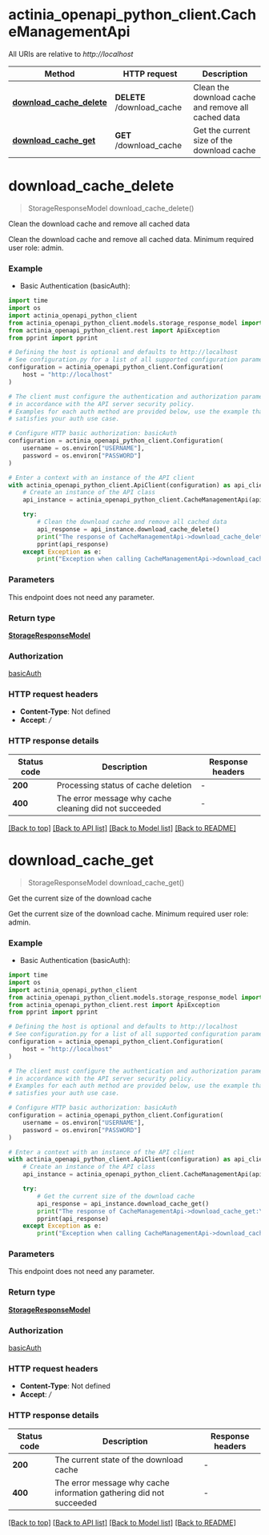 # actinia_openapi_python_client.CacheManagementApi

All URIs are relative to *http://localhost*

Method | HTTP request | Description
------------- | ------------- | -------------
[**download_cache_delete**](CacheManagementApi.md#download_cache_delete) | **DELETE** /download_cache | Clean the download cache and remove all cached data
[**download_cache_get**](CacheManagementApi.md#download_cache_get) | **GET** /download_cache | Get the current size of the download cache


# **download_cache_delete**
> StorageResponseModel download_cache_delete()

Clean the download cache and remove all cached data

Clean the download cache and remove all cached data. Minimum required user role: admin.

### Example

* Basic Authentication (basicAuth):
```python
import time
import os
import actinia_openapi_python_client
from actinia_openapi_python_client.models.storage_response_model import StorageResponseModel
from actinia_openapi_python_client.rest import ApiException
from pprint import pprint

# Defining the host is optional and defaults to http://localhost
# See configuration.py for a list of all supported configuration parameters.
configuration = actinia_openapi_python_client.Configuration(
    host = "http://localhost"
)

# The client must configure the authentication and authorization parameters
# in accordance with the API server security policy.
# Examples for each auth method are provided below, use the example that
# satisfies your auth use case.

# Configure HTTP basic authorization: basicAuth
configuration = actinia_openapi_python_client.Configuration(
    username = os.environ["USERNAME"],
    password = os.environ["PASSWORD"]
)

# Enter a context with an instance of the API client
with actinia_openapi_python_client.ApiClient(configuration) as api_client:
    # Create an instance of the API class
    api_instance = actinia_openapi_python_client.CacheManagementApi(api_client)

    try:
        # Clean the download cache and remove all cached data
        api_response = api_instance.download_cache_delete()
        print("The response of CacheManagementApi->download_cache_delete:\n")
        pprint(api_response)
    except Exception as e:
        print("Exception when calling CacheManagementApi->download_cache_delete: %s\n" % e)
```



### Parameters
This endpoint does not need any parameter.

### Return type

[**StorageResponseModel**](StorageResponseModel.md)

### Authorization

[basicAuth](../README.md#basicAuth)

### HTTP request headers

 - **Content-Type**: Not defined
 - **Accept**: */*

### HTTP response details
| Status code | Description | Response headers |
|-------------|-------------|------------------|
**200** | Processing status of cache deletion |  -  |
**400** | The error message why cache cleaning did not succeeded |  -  |

[[Back to top]](#) [[Back to API list]](../README.md#documentation-for-api-endpoints) [[Back to Model list]](../README.md#documentation-for-models) [[Back to README]](../README.md)

# **download_cache_get**
> StorageResponseModel download_cache_get()

Get the current size of the download cache

Get the current size of the download cache. Minimum required user role: admin.

### Example

* Basic Authentication (basicAuth):
```python
import time
import os
import actinia_openapi_python_client
from actinia_openapi_python_client.models.storage_response_model import StorageResponseModel
from actinia_openapi_python_client.rest import ApiException
from pprint import pprint

# Defining the host is optional and defaults to http://localhost
# See configuration.py for a list of all supported configuration parameters.
configuration = actinia_openapi_python_client.Configuration(
    host = "http://localhost"
)

# The client must configure the authentication and authorization parameters
# in accordance with the API server security policy.
# Examples for each auth method are provided below, use the example that
# satisfies your auth use case.

# Configure HTTP basic authorization: basicAuth
configuration = actinia_openapi_python_client.Configuration(
    username = os.environ["USERNAME"],
    password = os.environ["PASSWORD"]
)

# Enter a context with an instance of the API client
with actinia_openapi_python_client.ApiClient(configuration) as api_client:
    # Create an instance of the API class
    api_instance = actinia_openapi_python_client.CacheManagementApi(api_client)

    try:
        # Get the current size of the download cache
        api_response = api_instance.download_cache_get()
        print("The response of CacheManagementApi->download_cache_get:\n")
        pprint(api_response)
    except Exception as e:
        print("Exception when calling CacheManagementApi->download_cache_get: %s\n" % e)
```



### Parameters
This endpoint does not need any parameter.

### Return type

[**StorageResponseModel**](StorageResponseModel.md)

### Authorization

[basicAuth](../README.md#basicAuth)

### HTTP request headers

 - **Content-Type**: Not defined
 - **Accept**: */*

### HTTP response details
| Status code | Description | Response headers |
|-------------|-------------|------------------|
**200** | The current state of the download cache |  -  |
**400** | The error message why cache information gathering did not succeeded |  -  |

[[Back to top]](#) [[Back to API list]](../README.md#documentation-for-api-endpoints) [[Back to Model list]](../README.md#documentation-for-models) [[Back to README]](../README.md)

